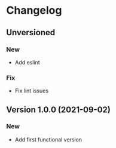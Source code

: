 # Changelog

## Unversioned
### New
* Add eslint

### Fix
* Fix lint issues
## Version 1.0.0 (2021-09-02)
### New
* Add first functional version